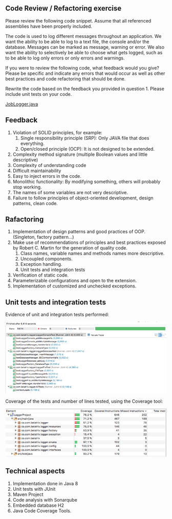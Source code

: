 Code Review / Refactoring exercise
----------------------------------

Please review the following code snippet. Assume that all referenced assemblies have been properly included. 

The code is used to log different messages throughout an application. We want the ability to be able to log to a text file, the console and/or the database. Messages can be marked as message, warning or error. We also want the ability to selectively be able to choose what gets logged, such as to be able to log only errors or only errors and warnings. 

If you were to review the following code, what feedback would you give? Please be specific and indicate any errors that would occur as well as other best practices and code refactoring that should be done. 

Rewrite the code based on the feedback you provided in question 1. Please include unit tests on your code.

[JobLogger.java](JobLogger.java)

Feedback
--------

1. Violation of SOLID principles, for example:
    1. Single responsibility principle (SRP): Only JAVA file that does everything.
    2. Open/closed principle (OCP): It is not designed to be extended.
2. Complexity method signature (multiple Boolean values and little descriptive)
3. Complexity of understanding code
4. Difficult maintainability
5. Easy to inject errors in the code.
6. Monolithic functionality: By modifying something, others will probably stop working.
7. The names of some variables are not very descriptive.
8. Failure to follow principles of object-oriented development, design patterns, clean code.

Rafactoring
-----------

1. Implementation of design patterns and good practices of OOP. (Singleton, factory pattern...)
2. Make use of recommendations of principles and best practices exposed by Robert C. Martin for the generation of quality code.
    1. Class names, variable names and methods names more descriptive.
    2. Uncoupled components.
    3. Exception handling.
    4. Unit tests and integration tests
3. Verification of static code. 
4. Parameterizable configurations and open to the extension.
5. Implementation of customized and unchecked exceptions.

Unit tests and integration tests
--------------------------------

Evidence of unit and integration tests performed:

![Screenshot](./screenshots/UnitTests.png)

Coverage of the tests and number of lines tested, using the Coverage tool:

![Screenshot](./screenshots/JavaCodeCoverage.png)


Technical aspects
-----------------

1. Implementation done in Java 8
2. Unit tests with JUnit
3. Maven Project
4. Code analysis with Sonarqube
5. Embedded database H2
6. Java Code Coverage Tools.